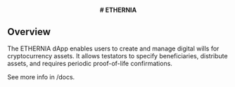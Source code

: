 <h4 align="center">
# ETHERNIA
</h4>


## Overview
The ETHERNIA dApp enables users to create and manage digital wills for cryptocurrency assets. It allows testators to specify beneficiaries, distribute assets, and requires periodic proof-of-life confirmations.

See more info in /docs.